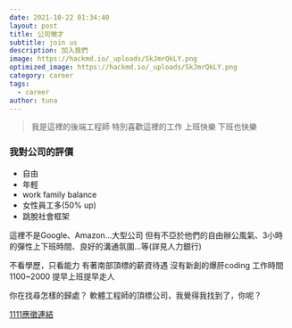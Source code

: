 ```yaml
---
date: 2021-10-22 01:34:40
layout: post
title: 公司徵才
subtitle: join us
description: 加入我們
image: https://hackmd.io/_uploads/SkJmrQkLY.png
optimized_image: https://hackmd.io/_uploads/SkJmrQkLY.png
category: career
tags:
  - career
author: tuna
---
```

> 我是這裡的後端工程師 特別喜歡這裡的工作
上班快樂 下班也快樂
### 我對公司的評價
- 自由
- 年輕
- work family balance
- 女性員工多(50% up)
- 跳脫社會框架

這裡不是Google、Amazon...大型公司
但有不亞於他們的自由辦公風氣、3小時的彈性上下班時間、良好的溝通氛圍...等(詳見人力銀行)

不看學歷，只看能力
有著南部頂標的薪資待遇
沒有新創的爆肝coding
工作時間1100~2000
提早上班提早走人

你在找尋怎樣的歸處？
軟體工程師的頂標公司，我覺得我找到了，你呢？

[1111應徵連結](https://www.1111.com.tw/corp/73140727/)
